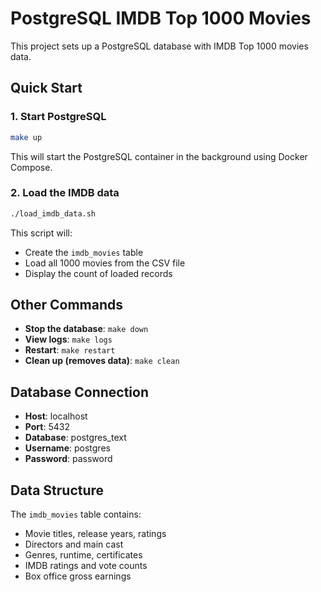 # PostgreSQL IMDB Top 1000 Movies

This project sets up a PostgreSQL database with IMDB Top 1000 movies data.

## Quick Start

### 1. Start PostgreSQL

```bash
make up
```

This will start the PostgreSQL container in the background using Docker Compose.

### 2. Load the IMDB data

```bash
./load_imdb_data.sh
```

This script will:
- Create the `imdb_movies` table
- Load all 1000 movies from the CSV file
- Display the count of loaded records

## Other Commands

- **Stop the database**: `make down`
- **View logs**: `make logs`
- **Restart**: `make restart`
- **Clean up (removes data)**: `make clean`

## Database Connection

- **Host**: localhost
- **Port**: 5432
- **Database**: postgres_text
- **Username**: postgres
- **Password**: password

## Data Structure

The `imdb_movies` table contains:
- Movie titles, release years, ratings
- Directors and main cast
- Genres, runtime, certificates
- IMDB ratings and vote counts
- Box office gross earnings